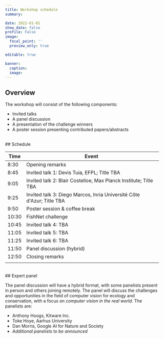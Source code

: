```yaml
---
title: Workshop schedule
summary:

date: 2022-01-01
show_date: false
profile: False
image:
  focal_point: ''
  preview_only: true

editable: true

banner:
  caption:
  image:
---
```


## Overview

The workshop will consist of the following components:

- Invited talks
- A panel discussion
- A presentation of the challenge winners
- A poster session presenting contributed papers/abstracts

<br>
## Schedule

| Time | Event |
|-|-|
| 8:30 | Opening remarks |
| 8:45 | Invited talk 1: Devis Tuia, EFPL; Title TBA |
| 9:05 | Invited talk 2: Blair Costelloe, Max Planck Institute; Title TBA |
| 9:25 | Invited talk 3: Diego Marcos, Inria Université Côte d'Azur; Title TBA |
| 9:50 | Poster session & coffee break |
| 10:30 | FishNet challenge |
| 10:45 | Invited talk 4: TBA |
| 11:05 | Invited talk 5: TBA |
| 11:25 | Invited talk 6: TBA |
| 11:50 | Panel discussion (hybrid) |
| 12:50 | Closing remarks |
|||

<br>
## Expert panel

The panel discussion will have a hybrid format, with some panelists present in person and others joining remotely. The panel will discuss the challenges and opportunities in the field of computer vision for ecology and conservation, with a focus on *computer vision in the real world*. The panelists are:

<!-- - Michael Beruman, Red Sea Research Center, KAUST
- Erin Moreland, U.S. National Oceanic and Atmospheric Administration -->

- Anthony Hoogs, Kitware Inc.
- Toke Hoye, Aarhus University
- Dan Morris, Google AI for Nature and Society
- *Additional panelists to be announced*

<br>